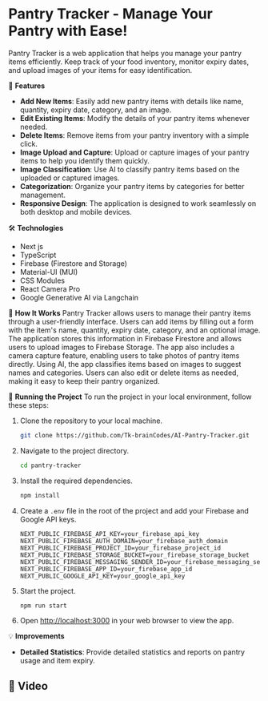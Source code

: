 # Pantry Tracker - Manage Your Pantry with Ease!

Pantry Tracker is a web application that helps you manage your pantry items efficiently. Keep track of your food inventory, monitor expiry dates, and upload images of your items for easy identification.

🚀 **Features**
- **Add New Items**: Easily add new pantry items with details like name, quantity, expiry date, category, and an image.
- **Edit Existing Items**: Modify the details of your pantry items whenever needed.
- **Delete Items**: Remove items from your pantry inventory with a simple click.
- **Image Upload and Capture**: Upload or capture images of your pantry items to help you identify them quickly.
- **Image Classification**: Use AI to classify pantry items based on the uploaded or captured images.
- **Categorization**: Organize your pantry items by categories for better management.
- **Responsive Design**: The application is designed to work seamlessly on both desktop and mobile devices.

🛠️ **Technologies**
- Next js
- TypeScript
- Firebase (Firestore and Storage)
- Material-UI (MUI)
- CSS Modules
- React Camera Pro
- Google Generative AI via Langchain

📝 **How It Works**
Pantry Tracker allows users to manage their pantry items through a user-friendly interface. Users can add items by filling out a form with the item's name, quantity, expiry date, category, and an optional image. The application stores this information in Firebase Firestore and allows users to upload images to Firebase Storage. The app also includes a camera capture feature, enabling users to take photos of pantry items directly. Using AI, the app classifies items based on images to suggest names and categories. Users can also edit or delete items as needed, making it easy to keep their pantry organized.

🚦 **Running the Project**
To run the project in your local environment, follow these steps:

1. Clone the repository to your local machine.
   ```bash
   git clone https://github.com/Tk-brainCodes/AI-Pantry-Tracker.git
   ```
2. Navigate to the project directory.
   ```bash
   cd pantry-tracker
   ```
3. Install the required dependencies.
   ```bash
   npm install
   ```
4. Create a `.env` file in the root of the project and add your Firebase and Google API keys.
   ```env
   NEXT_PUBLIC_FIREBASE_API_KEY=your_firebase_api_key
   NEXT_PUBLIC_FIREBASE_AUTH_DOMAIN=your_firebase_auth_domain
   NEXT_PUBLIC_FIREBASE_PROJECT_ID=your_firebase_project_id
   NEXT_PUBLIC_FIREBASE_STORAGE_BUCKET=your_firebase_storage_bucket
   NEXT_PUBLIC_FIREBASE_MESSAGING_SENDER_ID=your_firebase_messaging_sender_id
   NEXT_PUBLIC_FIREBASE_APP_ID=your_firebase_app_id
   NEXT_PUBLIC_GOOGLE_API_KEY=your_google_api_key
   ```
5. Start the project.
   ```bash
   npm run start
   ```
6. Open [http://localhost:3000](http://localhost:3000) in your web browser to view the app.

💡 **Improvements**
- **Detailed Statistics**: Provide detailed statistics and reports on pantry usage and item expiry.

📸 **Video**
- 

